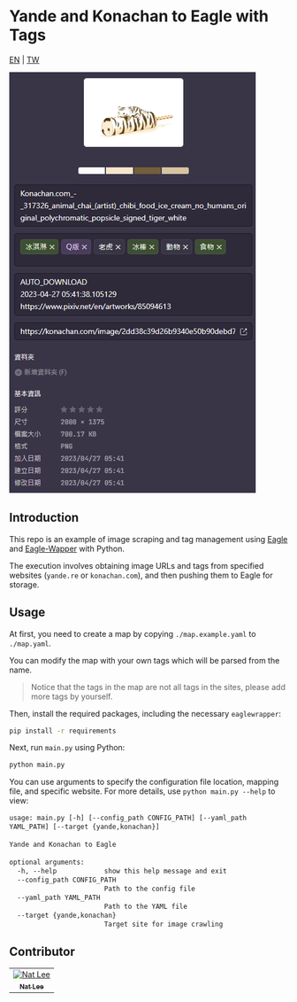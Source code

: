 # Yande and Konachan to Eagle with Tags

[EN](./README.md) | [TW](./README.TW.md)

![](./docs/sample.png)

## Introduction

This repo is an example of image scraping and tag management using [Eagle](https://eagle.cool/) and [Eagle-Wapper](https://github.com/NatLee/Eagle-Wrapper) with Python.

The execution involves obtaining image URLs and tags from specified websites (`yande.re` or `konachan.com`), and then pushing them to Eagle for storage.

## Usage

At first, you need to create a map by copying `./map.example.yaml` to `./map.yaml`.

You can modify the map with your own tags which will be parsed from the name.

> Notice that the tags in the map are not all tags in the sites, please add more tags by yourself.

Then, install the required packages, including the necessary `eaglewrapper`:

```bash
pip install -r requirements
```

Next, run `main.py` using Python:

```bash
python main.py
```

You can use arguments to specify the configuration file location, mapping file, and specific website. For more details, use `python main.py --help` to view:

```
usage: main.py [-h] [--config_path CONFIG_PATH] [--yaml_path YAML_PATH] [--target {yande,konachan}]

Yande and Konachan to Eagle

optional arguments:
  -h, --help            show this help message and exit
  --config_path CONFIG_PATH
                        Path to the config file
  --yaml_path YAML_PATH
                        Path to the YAML file
  --target {yande,konachan}
                        Target site for image crawling
```



## Contributor

<!-- ALL-CONTRIBUTORS-LIST:START - Do not remove or modify this section -->
<!-- prettier-ignore-start -->
<!-- markdownlint-disable -->
<table>
  <tbody>
    <tr>
      <td align="center"><a href="https://github.com/NatLee"><img src="https://avatars.githubusercontent.com/u/10178964?v=3?s=100" width="100px;" alt="Nat Lee"/><br /><sub><b>Nat Lee</b></sub></a></td>
    </tr>
  </tbody>
</table>

<!-- markdownlint-restore -->
<!-- prettier-ignore-end -->

<!-- ALL-CONTRIBUTORS-LIST:END -->